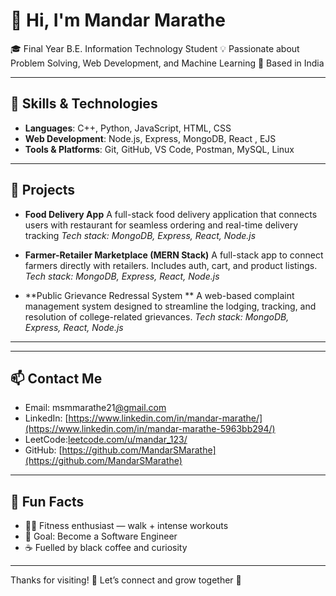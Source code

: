 # 👋 Hi, I'm Mandar Marathe

🎓 Final Year B.E. Information Technology Student
💡 Passionate about Problem Solving, Web Development, and Machine Learning
📍 Based in India

---

## 🧠 Skills & Technologies

* **Languages**: C++, Python, JavaScript, HTML, CSS
* **Web Development**: Node.js, Express, MongoDB, React , EJS
* **Tools & Platforms**: Git, GitHub, VS Code, Postman, MySQL, Linux

---

## 🔭 Projects

* **Food Delivery App**
  A full-stack food delivery application that connects users with  restaurant for seamless ordering and real-time delivery tracking
  *Tech stack: MongoDB, Express, React, Node.js*

* **Farmer-Retailer Marketplace (MERN Stack)**
  A full-stack app to connect farmers directly with retailers. Includes auth, cart, and product listings.
  *Tech stack: MongoDB, Express, React, Node.js*

* \*\*Public Grievance Redressal System \*\*
  A web-based complaint management system designed to streamline the lodging, tracking, and resolution of college-related grievances.
  *Tech stack: MongoDB, Express, React, Node.js*

---

---

## 📫 Contact Me

* Email: msmmarathe21[@gmail.com](mailto:mandar.marathe.2003@gmail.com)
* LinkedIn: [https://www.linkedin.com/in/mandar-marathe/](https://www.linkedin.com/in/mandar-marathe-5963bb294/)
* LeetCode:[leetcode.com/u/mandar\_123/](https://leetcode.com/u/mandar_123/)
* GitHub: [https://github.com/MandarSMarathe](https://github.com/MandarSMarathe)

---

## 🧩 Fun Facts

* 🏋️‍♂️ Fitness enthusiast — walk + intense workouts
* 🎯 Goal: Become a Software Engineer
* ☕ Fuelled by black coffee and curiosity

---

Thanks for visiting! 🌱 Let’s connect and grow together 🚀
